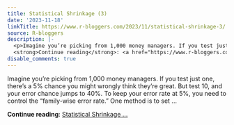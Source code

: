 ```yaml
---
title: Statistical Shrinkage (3)
date: '2023-11-18'
linkTitle: https://www.r-bloggers.com/2023/11/statistical-shrinkage-3/
source: R-bloggers
description: |-
  <p>Imagine you’re picking from 1,000 money managers. If you test just one, there’s a 5% chance you might wrongly think they’re great. But test 10, and your error chance jumps to 40%. To keep your error rate at 5%, you need to control the “family-wise error rate.” One method is to set ...</p>
  <strong>Continue reading</strong>: <a href="https://www.r-bloggers.com/2023/11/statistical-shrinkage-3/">Statistical Shrinkage ...
disable_comments: true
---
```

<p>Imagine you’re picking from 1,000 money managers. If you test just one, there’s a 5% chance you might wrongly think they’re great. But test 10, and your error chance jumps to 40%. To keep your error rate at 5%, you need to control the “family-wise error rate.” One method is to set ...</p>
<strong>Continue reading</strong>: <a href="https://www.r-bloggers.com/2023/11/statistical-shrinkage-3/">Statistical Shrinkage ...